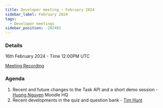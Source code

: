 ```yaml
---
title: Developer meeting - February 2024
sidebar_label: February 2024
tags:
  - Developer meetings
sidebar_position: -202402
---
```


### Details

16th February 2024 - Time 12:00PM UTC

[Meeting Recording](https://moodle.org/mod/bigbluebuttonbn/bbb_view.php?action=play&bn=1&rid=40&rtype=video)

### Agenda

1. Recent and future changes to the Task API and a short demo session - [Huong Nguyen](https://moodle.org/user/profile.php?id=2351998) Moodle HQ
2. Recent developments in the quiz and question bank - [Tim Hunt](https://moodle.org/user/profile.php?id=93821)
